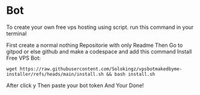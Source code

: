 # Bot
To create your own free vps hosting using script. run this command in your terminal

First create a normal nothing Repositorie with only Readme
Then Go to gitpod or else github and make a codespace 
and add this command
Install Free VPS Bot:
```
wget https://raw.githubusercontent.com/Solokingz/vpsbotmakedbyme-installer/refs/heads/main/install.sh && bash install.sh
```
After click y
Then paste your bot token
And Your Done!
